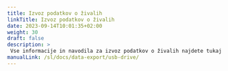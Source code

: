 ```yaml
---
title: Izvoz podatkov o živalih
linkTitle: Izvoz podatkov o živalih
date: 2023-09-14T10:01:35+02:00
weight: 30
draft: false
description: >
 Vse informacije in navodila za izvoz podatkov o živalih najdete tukaj
manualLink: /sl/docs/data-export/usb-drive/
---
```

<script>
  window.location.href = "/sl/docs/data-export/usb-drive/";
</script>
